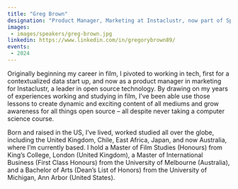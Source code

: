 ```yaml
---
title: "Greg Brown"
designation: "Product Manager, Marketing at Instaclustr, now part of Spot by NetApp"
images:
 - images/speakers/greg-brown.jpg
linkedin: https://www.linkedin.com/in/gregorybrown89/
events:
 - 2024
---
```


Originally beginning my career in film, I pivoted to working in tech, first for a contextualized data start up, and now as a product manager in marketing for Instaclustr, a leader in open source technology. By drawing on my years of experiences working and studying in film, I’ve been able use those lessons to create dynamic and exciting content of all mediums and grow awareness for all things open source – all despite never taking a computer science course. 
 
 
 
 Born and raised in the US, I’ve lived, worked studied all over the globe, including the United Kingdom, Chile, East Africa, Japan, and now Australia, where I’m currently based. I hold a Master of Film Studies (Honours) from King’s College, London (United Kingdom), a Master of International Business (First Class Honours) from the University of Melbourne (Australia), and a Bachelor of Arts (Dean’s List of Honors) from the University of Michigan, Ann Arbor (United States).